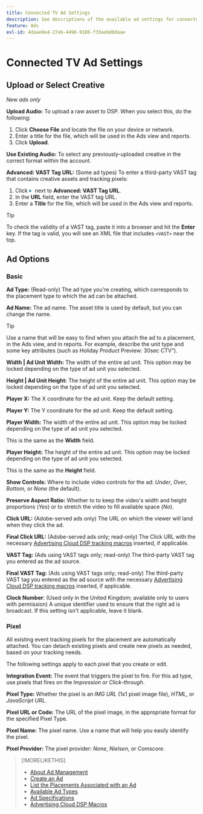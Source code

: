 ```yaml
---
title: Connected TV Ad Settings
description: See descriptions of the available ad settings for connected TV ads.
feature: Ads
exl-id: 4daae9e4-27eb-4496-9186-f33aebd8daae
---
```

# Connected TV Ad Settings

## Upload or Select Creative

*New ads only*

**Upload Audio:** To upload a raw asset to DSP. When you select this, do the following:

1. Click **Choose File** and locate the file on your device or network.
1. Enter a title for the file, which will be used in the Ads view and reports.
1. Click **Upload**.

**Use Existing Audio:** To select any previously-uploaded creative in the correct format within the account.

**Advanced: VAST Tag URL:** (Some ad types) To enter a third-party VAST tag that contains creative assets and tracking pixels:

1. Click ![arrow](/help/dsp/assets/compressed.png) next to **Advanced: VAST Tag URL**.
1. In the **URL** field, enter the VAST tag URL.
1. Enter a **Title** for the file, which will be used in the Ads view and reports.

>[!TIP]
>
> To check the validity of a VAST tag, paste it into a browser and hit the **Enter** key. If the tag is valid, you will see an XML file that includes `<VAST>` near the top.

## Ad Options

### Basic

**Ad Type:** (Read-only) The ad type you're creating, which corresponds to the placement type to which the ad can be attached.

**Ad Name:** The ad name. The asset title is used by default, but you can change the name.

>[!TIP]
>
> Use a name that will be easy to find when you attach the ad to a placement, in the Ads view, and in reports. For example, describe the unit type and some key attributes (such as Holiday Product Preview: 30sec CTV”).

**Width | Ad Unit Width:** The width of the entire ad unit. This option may be locked depending on the type of ad unit you selected.

**Height | Ad Unit Height:** The height of the entire ad unit. This option may be locked depending on the type of ad unit you selected.

**Player X:** The X coordinate for the ad unit. Keep the default setting.

**Player Y:** The Y coordinate for the ad unit. Keep the default setting.

**Player Width:** The width of the entire ad unit. This option may be locked depending on the type of ad unit you selected.

This is the same as the **Width** field.

**Player Height:** The height of the entire ad unit. This option may be locked depending on the type of ad unit you selected.

This is the same as the **Height** field.

**Show Controls:** Where to include video controls for the ad: *Under*, *Over*, *Bottom*, or *None* (the default).

**Preserve Aspect Ratio:** Whether to to keep the video's width and height proportions (*Yes*) or to stretch the video to fill available space (*No*).

**Click URL:** (Adobe-served ads only) The URL on which the viewer will land when they click the ad.

**Final Click URL:** (Adobe-served ads only; read-only) The Click URL with the necessary [Advertising Cloud DSP tracking macros](/help/dsp/campaign-management/macros.md) inserted, if applicable.

**VAST Tag:** (Ads using VAST tags only; read-only) The third-party VAST tag you entered as the ad source.

**Final VAST Tag:** (Ads using VAST tags only; read-only) The third-party VAST tag you entered as the ad source with the necessary [Advertising Cloud DSP tracking macros](/help/dsp/campaign-management/macros.md) inserted, if applicable.

**Clock Number**: (Used only in the United Kingdom; available only to users with permission) A unique identifier used to ensure that the right ad is broadcast. If this setting isn't applicable, leave it blank.

### Pixel

All existing event tracking pixels for the placement are automatically attached. You can detach existing pixels and create new pixels as needed, based on your tracking needs.

The following settings apply to each pixel that you create or edit.

**Integration Event:** The event that triggers the pixel to fire. For this ad type, use pixels that fires on the *Impression* or *Click-through*.

**Pixel Type:** Whether the pixel is an *IMG URL* (1x1 pixel image file), *HTML*, or *JavaScript URL*.

**Pixel URL or Code:** The URL of the pixel image, in the appropriate format for the specified Pixel Type.

**Pixel Name:** The pixel name. Use a name that will help you easily identify the pixel.

**Pixel Provider:** The pixel provider: *None*, *Nielsen*, or *Comscore*.

>[!MORELIKETHIS]
>
>* [About Ad Management](ad-about.md)
>* [Create an Ad](ad-create.md)
>* [List the Placements Associated with an Ad](/help/dsp/campaign-management/ads/ad-list-placements.md)
>* [Available Ad Types](ad-types.md)
>* [Ad Specifications](/help/dsp/assets/ad-specs.pdf)
>* [Advertising Cloud DSP Macros](/help/dsp/campaign-management/macros.md)

